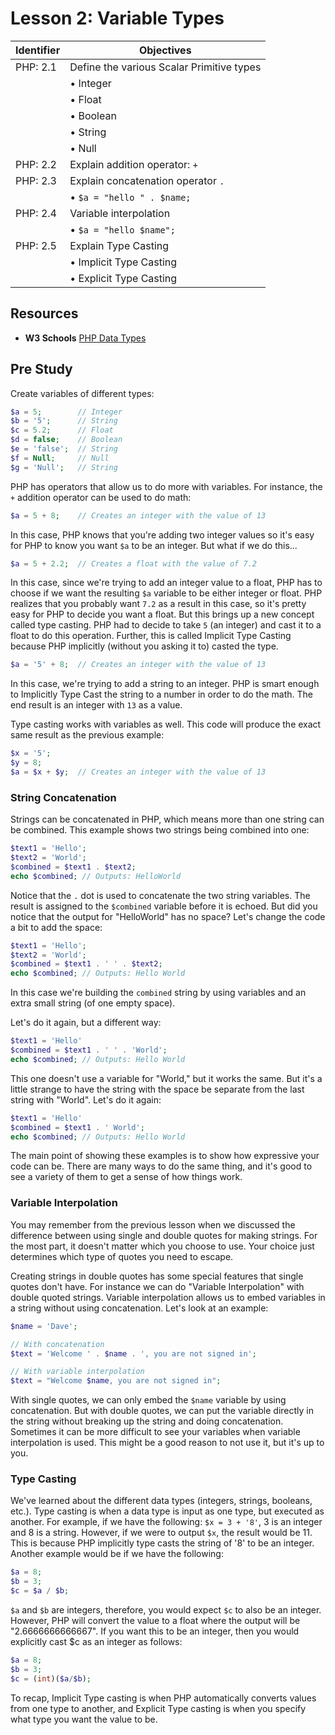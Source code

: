 # Lesson 2: Variable Types

Identifier   | Objectives
-------------|------------
PHP: 2.1     | Define the various Scalar Primitive types
             | &bull; Integer
             | &bull; Float
             | &bull; Boolean
             | &bull; String  
             | &bull; Null
PHP: 2.2     | Explain addition operator: `+`
PHP: 2.3     | Explain concatenation operator `.`  
             | &bull; `$a = "hello " . $name;`
PHP: 2.4     | Variable interpolation
             | &bull; `$a = "hello $name";`
PHP: 2.5     | Explain Type Casting
             | &bull; Implicit Type Casting
             | &bull; Explicit Type Casting

## Resources
- __W3 Schools__ [PHP Data Types](http://www.w3schools.com/php/php_datatypes.asp)

## Pre Study

Create variables of different types:

```php
$a = 5;        // Integer
$b = '5';      // String
$c = 5.2;      // Float
$d = false;    // Boolean
$e = 'false';  // String
$f = Null;     // Null
$g = 'Null';   // String
```

PHP has operators that allow us to do more with variables. For instance, the `+` addition operator can be used to do math:

```php
$a = 5 + 8;    // Creates an integer with the value of 13
```

In this case, PHP knows that you're adding two integer values so it's easy for PHP to know you want `$a` to be an integer. But what if we do this...

```php
$a = 5 + 2.2;  // Creates a float with the value of 7.2
```

In this case, since we're trying to add an integer value to a float, PHP has to choose if we want the resulting `$a` variable to be either integer or float. PHP realizes that you probably want `7.2` as a result in this case, so it's pretty easy for PHP to decide you want a float. But this brings up a new concept called type casting. PHP had to decide to take `5` (an integer) and cast it to a float to do this operation. Further, this is called Implicit Type Casting because PHP implicitly (without you asking it to) casted the type.

```php
$a = '5' + 8;  // Creates an integer with the value of 13
```

In this case, we're trying to add a string to an integer. PHP is smart enough to Implicitly Type Cast the string to a number in order to do the math. The end result is an integer with `13` as a value.

Type casting works with variables as well. This code will produce the exact same result as the previous example:

```php
$x = '5';
$y = 8;
$a = $x + $y;  // Creates an integer with the value of 13
```

### String Concatenation

Strings can be concatenated in PHP, which means more than one string can be combined. This example shows two strings being combined into one:

```php
$text1 = 'Hello';
$text2 = 'World';
$combined = $text1 . $text2;
echo $combined; // Outputs: HelloWorld
```

Notice that the `.` dot is used to concatenate the two string variables. The result is assigned to the `$combined` variable before it is echoed. But did you notice that the output for "HelloWorld" has no space? Let's change the code a bit to add the space:

```php
$text1 = 'Hello';
$text2 = 'World';
$combined = $text1 . ' ' . $text2;
echo $combined; // Outputs: Hello World
```

In this case we're building the `combined` string by using variables and an extra small string (of one empty space).

Let's do it again, but a different way:

```php
$text1 = 'Hello'
$combined = $text1 . ' ' . 'World';
echo $combined; // Outputs: Hello World
```

This one doesn't use a variable for "World," but it works the same. But it's a little strange to have the string with the space be separate from the last string with "World". Let's do it again:

```php
$text1 = 'Hello'
$combined = $text1 . ' World';
echo $combined; // Outputs: Hello World
```

The main point of showing these examples is to show how expressive your code can be. There are many ways to do the same thing, and it's good to see a variety of them to get a sense of how things work.


### Variable Interpolation

You may remember from the previous lesson when we discussed the difference between using single and double quotes for making strings. For the most part, it doesn't matter which you choose to use. Your choice just determines which type of quotes you need to escape.

Creating strings in double quotes has some special features that single quotes don't have. For instance we can do "Variable Interpolation" with double quoted strings. Variable interpolation allows us to embed variables in a string without using concatenation. Let's look at an example:

```php
$name = 'Dave';

// With concatenation
$text = 'Welcome ' . $name . ', you are not signed in';

// With variable interpolation
$text = "Welcome $name, you are not signed in";
```

With single quotes, we can only embed the `$name` variable by using concatenation. But with double quotes, we can put the variable directly in the string without breaking up the string and doing concatenation. Sometimes it can be more difficult to see your variables when variable interpolation is used. This might be a good reason to not use it, but it's up to you.

### Type Casting
We've learned about the different data types (integers, strings, booleans, etc.). Type casting is when a data type is input as one type, but executed as another. For example, if we have the following:
`$x = 3 + '8'`, 3 is an integer and 8 is a string. However, if we were to output `$x`, the result would be 11. This is because PHP implicitly type casts the string of '8' to be an integer. Another example would be if we have the following:

```php
$a = 8;
$b = 3;
$c = $a / $b;
```

`$a` and `$b` are integers, therefore, you would expect `$c` to also be an integer. However, PHP will convert the value to a float where the output will be "2.6666666666667". If you want this to be an integer, then you would explicitly cast $c as an integer as follows:

```php
$a = 8;
$b = 3;
$c = (int)($a/$b);
```

To recap, Implicit Type casting is when PHP automatically converts values from one type to another, and Explicit Type casting is when you specify what type you want the value to be. 
